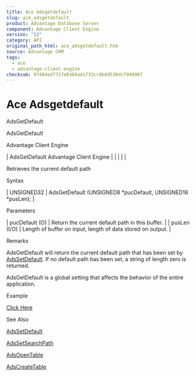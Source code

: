 ```yaml
---
title: Ace Adsgetdefault
slug: ace_adsgetdefault
product: Advantage Database Server
component: Advantage Client Engine
version: "12"
category: API
original_path_html: ace_adsgetdefault.htm
source: Advantage CHM
tags:
  - ace
  - advantage-client-engine
checksum: 97484ed7717e0304a41f33cc8b8d538dcf949967
---
```


# Ace Adsgetdefault

AdsGetDefault

AdsGetDefault

Advantage Client Engine

| AdsGetDefault  Advantage Client Engine |  |  |  |  |

Retrieves the current default path

Syntax

| UNSIGNED32 | AdsGetDefault (UNSIGNED8 \*pucDefault,  UNSIGNED16 \*pusLen); |

Parameters

| pucDefault (O) | Return the current default path in this buffer. |
| pusLen (I/O) | Length of buffer on input, length of data stored on output. |

Remarks

AdsGetDefault will return the current default path that has been set by [AdsSetDefault](ace_adssetdefault.md). If no default path has been set, a string of length zero is returned.

AdsGetDefault is a global setting that affects the behavior of the entire application.

Example

[Click Here](ace_examples.md#adsgetdefaultexample)

See Also

[AdsSetDefault](ace_adssetdefault.md)

[AdsSetSearchPath](ace_adssetsearchpath.md)

[AdsOpenTable](ace_adsopentable.md)

[AdsCreateTable](ace_adscreatetable.md)
